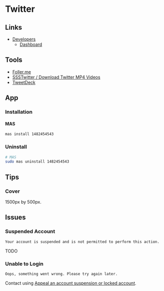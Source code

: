 # Twitter

## Links

- [Developers](https://developer.twitter.com)
  - [Dashboard](https://developer.twitter.com/en/portal/dashboard)

## Tools

- [Foller.me](https://foller.me)
- [SSSTwitter / Download Twitter MP4 Videos](https://ssstwitter.com)
- [TweetDeck](https://tweetdeck.twitter.com)

## App

### Installation

#### MAS

```sh
mas install 1482454543
```

### Uninstall

```sh
# MAS
sudo mas uninstall 1482454543
```

## Tips

### Cover

1500px by 500px.

## Issues

### Suspended Account

```log
Your account is suspended and is not permitted to perform this action.
```

<!--
https://help.twitter.com/en/managing-your-account/suspended-twitter-accounts
-->

TODO

<!-- ###

```log
Your avatar failed to update because some media didn’t upload
```

TODO -->

### Unable to Login

```log
Oops, something went wrong. Please try again later.
```

Contact using [Appeal an account suspension or locked account](https://help.twitter.com/forms/general?subtopic=suspended).
